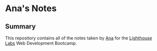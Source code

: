 # Ana's Notes

## Summary

This repository contains all of the notes taken by [Ana](https://github.com/Anaaag) for the [Lighthouse Labs](https://www.lighthouselabs.ca/) Web Development Bootcamp.

